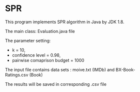 # SPR
This program implements SPR algorithm in Java by JDK 1.8.


The main class: Evaluation.java file


The parameter setting:
+ k = 10, 
+ confidence level = 0.98, 
+ pairwise comaprison budget = 1000 


The input file contains data sets : moive.txt (IMDb) and BX-Book-Ratings.csv (Book)


The results will be saved in corresponding .csv file

